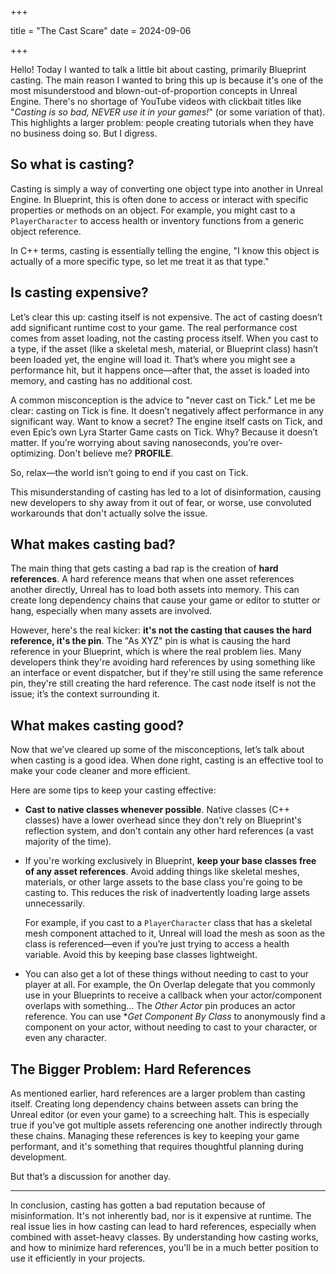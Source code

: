 +++

title = "The Cast Scare"
date = 2024-09-06

+++

Hello! Today I wanted to talk a little bit about casting, primarily Blueprint casting. The main reason I wanted to bring this up is because it's one of the most misunderstood and blown-out-of-proportion concepts in Unreal Engine. There's no shortage of YouTube videos with clickbait titles like "*Casting is so bad, NEVER use it in your games!*" (or some variation of that). This highlights a larger problem: people creating tutorials when they have no business doing so. But I digress.

## So what is casting? 

Casting is simply a way of converting one object type into another in Unreal Engine. In Blueprint, this is often done to access or interact with specific properties or methods on an object. For example, you might cast to a `PlayerCharacter` to access health or inventory functions from a generic object reference. 

In C++ terms, casting is essentially telling the engine, "I know this object is actually of a more specific type, so let me treat it as that type."

## Is casting expensive?

Let’s clear this up: casting itself is not expensive. The act of casting doesn’t add significant runtime cost to your game. The real performance cost comes from asset loading, not the casting process itself. When you cast to a type, if the asset (like a skeletal mesh, material, or Blueprint class) hasn’t been loaded yet, the engine will load it. That’s where you might see a performance hit, but it happens once—after that, the asset is loaded into memory, and casting has no additional cost.

A common misconception is the advice to "never cast on Tick." Let me be clear: casting on Tick is fine. It doesn’t negatively affect performance in any significant way. Want to know a secret? The engine itself casts on Tick, and even Epic’s own Lyra Starter Game casts on Tick. Why? Because it doesn’t matter. If you’re worrying about saving nanoseconds, you’re over-optimizing. Don't believe me? **PROFILE**.

So, relax—the world isn’t going to end if you cast on Tick.


This misunderstanding of casting has led to a lot of disinformation, causing new developers to shy away from it out of fear, or worse, use convoluted workarounds that don't actually solve the issue.

## What makes casting bad?

The main thing that gets casting a bad rap is the creation of **hard references**. A hard reference means that when one asset references another directly, Unreal has to load both assets into memory. This can create long dependency chains that cause your game or editor to stutter or hang, especially when many assets are involved.

However, here's the real kicker: **it's not the casting that causes the hard reference, it's the pin**. The "As XYZ" pin is what is causing the hard reference in your Blueprint, which is where the real problem lies. Many developers think they're avoiding hard references by using something like an interface or event dispatcher, but if they're still using the same reference pin, they're still creating the hard reference. The cast node itself is not the issue; it’s the context surrounding it.

## What makes casting good?

Now that we’ve cleared up some of the misconceptions, let’s talk about when casting is a good idea. When done right, casting is an effective tool to make your code cleaner and more efficient.

Here are some tips to keep your casting effective:
- **Cast to native classes whenever possible**. Native classes (C++ classes) have a lower overhead since they don't rely on Blueprint's reflection system, and don't contain any other hard references (a vast majority of the time).
- If you're working exclusively in Blueprint, **keep your base classes free of any asset references**. Avoid adding things like skeletal meshes, materials, or other large assets to the base class you're going to be casting to. This reduces the risk of inadvertently loading large assets unnecessarily.
  
  For example, if you cast to a `PlayerCharacter` class that has a skeletal mesh component attached to it, Unreal will load the mesh as soon as the class is referenced—even if you’re just trying to access a health variable. Avoid this by keeping base classes lightweight.

- You can also get a lot of these things without needing to cast to your player at all. For example, the On Overlap delegate that you commonly use in your Blueprints to receive a callback when your actor/component overlaps with something...
The *Other Actor* pin produces an actor reference. You can use **Get Component By Class* to anonymously find a component on your actor, without needing to cast to your character, or even any character.

## The Bigger Problem: Hard References

As mentioned earlier, hard references are a larger problem than casting itself. Creating long dependency chains between assets can bring the Unreal editor (or even your game) to a screeching halt. This is especially true if you’ve got multiple assets referencing one another indirectly through these chains. Managing these references is key to keeping your game performant, and it's something that requires thoughtful planning during development.

But that’s a discussion for another day.

---

In conclusion, casting has gotten a bad reputation because of misinformation. It's not inherently bad, nor is it expensive at runtime. The real issue lies in how casting can lead to hard references, especially when combined with asset-heavy classes. By understanding how casting works, and how to minimize hard references, you'll be in a much better position to use it efficiently in your projects.

